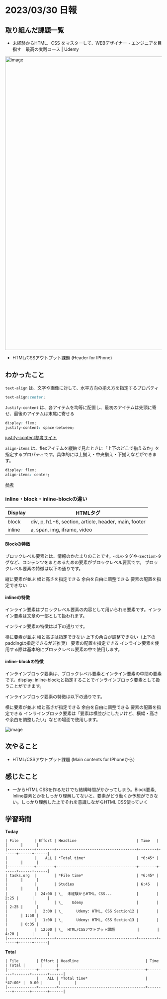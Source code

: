 # 2023/03/30 日報

## 取り組んだ課題一覧
- 未経験からHTML、CSS をマスターして、WEBデザイナー・エンジニアを目指す　最高の実践コース | Udemy 
<img width="944" alt="image" src="https://user-images.githubusercontent.com/20104403/228769734-9e154f2a-632f-4e29-a2fa-b78661cd7a6f.png">

- HTML/CSSアウトプット課題 (Header for IPhone)

## わかったこと


`text-align` は、文字や画像に対して、水平方向の揃え方を指定するプロパティ
```css
text-align:center;
```

`Justify-content` は、各アイテムを均等に配置し、最初のアイテムは先頭に寄せ、最後のアイテムは末尾に寄せる
```css
display: flex;
justify-content: space-between;
```
[justify-content参考サイト](https://developer.mozilla.org/ja/docs/Web/CSS/justify-content)


`align-items` は、flexアイテムを縦軸で見たときに「上下のどこで揃えるか」を指定するプロパティです。具体的には上揃え・中央揃え・下揃えなどができます。
```css
display: flex;
align-items: center;
```
[参考](https://zero-plus.io/media/css-align-items-how-to-use/#:~:text=align%2Ditems%3A%20center%3B%20%E3%81%AF,%E4%B8%AD%E5%A4%AE%E3%81%A7%E6%8F%83%E3%81%88%E3%82%8B%E6%8C%87%E5%AE%9A%E3%81%A7%E3%81%99%E3%80%82&text=%E5%87%BA%E5%8A%9B%E7%B5%90%E6%9E%9C-,%E5%AD%90%E8%A6%81%E7%B4%A0%EF%BC%88flex%E3%82%A2%E3%82%A4%E3%83%86%E3%83%A0%EF%BC%89%E3%81%8C%E8%A6%AA%E8%A6%81%E7%B4%A0%EF%BC%88flex%E3%82%B3%E3%83%B3%E3%83%86%E3%83%8A,%E6%8F%83%E3%81%88%E3%81%AB%E3%81%AA%E3%81%A3%E3%81%A6%E3%81%84%E3%81%BE%E3%81%99%E3%80%82)

### inline・block・inline-blockの違い

|  Display  |  HTMLタグ  |
| - | - |
|  block  |  div, p, h1-6, section, article, header, main, footer  |
|  inline  |  a, span, img, iframe, video  |

#### Blockの特徴
ブロックレベル要素とは、情報のかたまりのことです。`<div>`タグや`<section>`タグなど、コンテンツをまとめるための要素がブロックレベル要素です。
ブロックレベル要素の特徴は以下の通りです。

縦に要素が並ぶ
幅と高さを指定できる
余白を自由に調整できる
要素の配置を指定できない

#### inlineの特徴

インライン要素はブロックレベル要素の内容として用いられる要素です。インライン要素は文章の一部として扱われます。

インライン要素の特徴は以下の通りです。

横に要素が並ぶ
幅と高さは指定できない
上下の余白が調整できない（上下のpaddingは指定できるが非推奨）
要素の配置を指定できる
インライン要素を使用する際は基本的にブロックレベル要素の中で使用します。



#### inline-blockの特徴
インラインブロック要素は、ブロックレベル要素とインライン要素の中間の要素です。display: inline-block;と指定することでインラインブロック要素として扱うことができます。

インラインブロック要素の特徴は以下の通りです。

横に要素が並ぶ
幅と高さが指定できる
余白を自由に調整できる
要素の配置を指定できる
インラインブロック要素は「要素は横並びにしたいけど、横幅・高さや余白を調整したい」などの場面で使用します。

![image](https://user-images.githubusercontent.com/20104403/228856909-d52a67f8-9fe2-46df-acd2-2a157525969c.png)





## 次やること
- HTML/CSSアウトプット課題 (Main contents for IPhoneから)

## 感じたこと
- 一からHTML CSSを作るだけでも結構時間がかかってしまう。Block要素, Inline要素とかをしっかり理解してないと、要素がどう動くか予想ができない。しっかり理解した上でそれを意識しながらHTML CSS使っていく

## 学習時間
**Today**
```
| File       | Effort | Headline                           | Time   |      |      |      | 
|------------+--------+------------------------------------+--------+------+------+------| 
|            |    ALL | *Total time*                       | *6:45* |      |      |      | 
|------------+--------+------------------------------------+--------+------+------+------| 
| tasks.org  |        | *File time*                        | *6:45* |      |      |      | 
|            |        | Studies                            | 6:45   |      |      |      | 
|            |  24:00 | \_  未経験からHTML、CSS...           |        | 2:25 |      |      | 
|            |        | \_    Udemy                        |        |      | 2:25 |      | 
|            |   2:00 | \_      Udemy: HTML, CSS Section12 |        |      |      | 1:50 | 
|            |   1:00 | \_      Udemy: HTML, CSS Section13 |        |      |      | 0:35 | 
|            |  12:00 | \_  HTML/CSSアウトプット課題          |        | 4:20 |      |      | 
|------------+--------+------------------------------------+--------+------+------+------|

```

**Total**
```
| File        | Effort | Headline                              | Time    | Total |       |      |
|-------------+--------+---------------------------------------+---------+-------+-------+------|
|             |    ALL | *Total time*                          | *47:00* |  0.00 |       |      |
|-------------+--------+---------------------------------------+---------+-------+-------+------|
```

